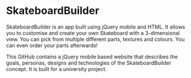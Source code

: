 # SkateboardBuilder
SkateboardBuilder is an app built using jQuery mobile and HTML. It allows you to customise and create your own Skateboard with a 3-dimensional view. You can pick from multiple different parts, textures and colours. You can even order your parts afterwards!

This GitHub contains a jQuery mobile based website that describes the goals, personas, designs and technologies of the SkateboardBuilder concept.
It is built for a university project.
